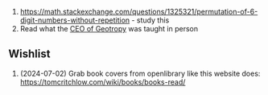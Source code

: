1. https://math.stackexchange.com/questions/1325321/permutation-of-6-digit-numbers-without-repetition - study this
5. Read what the [CEO of Geotropy](https://geotropy.is/) was taught in person

## Wishlist
1. (2024-07-02) Grab book covers from openlibrary like this website does: https://tomcritchlow.com/wiki/books/books-read/
